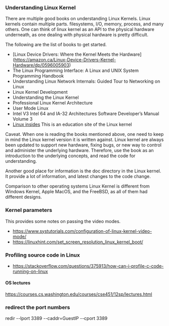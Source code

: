 ### Understanding Linux Kernel

There are multiple good books on understanding Linux Kernels.
Linux kernels contain multiple parts. filesystems, I/O, memory, process, and many others. One can think of linux kernel as an API to the physical hardware underneath, as
one dealing with physical hardware is pretty difficult.

The following are the list of books to get started.

* [Linux Device Drivers: Where the Kernel Meets the Hardware]  (https://amazon.ca/Linux-Device-Drivers-Kernel-Hardware/dp/0596005903) 
* The Linux Programming Interface: A Linux and UNIX System Programming Handbook
* Understanding Linux Network Internals: Guided Tour to Networking on Linux
* Linux Kernel Development
* Understanding the Linux Kernel
* Professional Linux Kernel Architecture
* User Mode Linux
* Intel V3 Intel 64 and IA-32 Architectures Software Developer’s Manual Volume 3
* [Linux insides](https://github.com/0xAX/linux-insides) This is an education site of the Linux kernel 


Caveat.  When one is reading the books mentioned above, one need to keep in mind the Linux kernel version it is written against.  Linux kernel are always been updated to support new hardware, fixing bugs, or new way to control and administer the underlying hardware.  Therefore, use the book as an introduction to the underlying concepts, and read the code for understanding.

Another good place for information is the doc directory in the Linux kernel.  It provide a lot of information, and latest changes to the code change.


Comparison to other operating systems
Linux Kernel is different from Windows Kernel, Apple MacOS, and the FreeBSD, as all of them had different designs.



### Kernel parameters
This provides some notes on passing the video modes. 

* https://www.systutorials.com/configuration-of-linux-kernel-video-mode/
* https://linuxhint.com/set_screen_resolution_linux_kernel_boot/


### Profiling source code in Linux
* https://stackoverflow.com/questions/375913/how-can-i-profile-c-code-running-on-linux


#### OS lectures
https://courses.cs.washington.edu/courses/cse451/12sp/lectures.html


### redirect the port numbers
redir --lport 3389 --caddr=GuestIP --cport 3389
